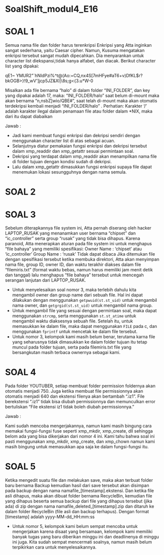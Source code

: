 # SoalShift_modul4_E16
# SOAL 1
Semua nama file dan folder harus terenkripsi
Enkripsi yang Atta inginkan sangat sederhana, yaitu Caesar cipher. Namun, Kusuma mengatakan enkripsi tersebut sangat mudah dipecahkan. Dia menyarankan untuk 				 
character list diekspansi,tidak hanya alfabet, dan diacak. Berikut character list yang dipakai:

qE1~ YMUR2"`hNIdPzi%^t@(Ao:=CQ,nx4S[7mHFye#aT6+v)DfKL$r?bkOGB>}!9_wV']jcp5JZ&Xl|\8s;g<{3.u*W-0

Misalkan ada file bernama “halo” di dalam folder “INI_FOLDER”, dan key yang dipakai adalah 17, maka:
“INI_FOLDER/halo” saat belum di-mount maka akan bernama “n,nsbZ]wio/QBE#”, saat telah di-mount maka akan otomatis terdekripsi kembali menjadi “INI_FOLDER/halo” .
Perhatian: Karakter ‘/’ adalah karakter ilegal dalam penamaan file atau folder dalam *NIX, maka dari itu dapat diabaikan

Jawab :
- Jadi kami membuat fungsi enkripsi dan dekripsi sendiri dengan menggunakan character list di atas sebagai acuan. 
- Selanjutnya diatur pemakaian fungsi enkripsi dan dekripsi tersebut dalam xmp_readdir dan xmp_getattr sesuai permintaan soal.
- Dekripsi yang terdapat dalam xmp_readdir akan menampilkan nama file di folder tujuan dengan kondisi sudah di dekripsi.
- Lalu dalam xmp_getattr dimasukkan fungsi enkripsi supaya file dapat menemukan lokasi sesungguhnya dengan nama semula.

# SOAL 2
# SOAL 3
Sebelum diterapkannya file system ini, Atta pernah diserang oleh hacker LAPTOP_RUSAK yang menanamkan user bernama “chipset” dan “ic_controller” serta group “rusak” yang tidak bisa dihapus. Karena paranoid, Atta menerapkan aturan pada file system ini untuk menghapus “file bahaya” yang memiliki spesifikasi:
Owner Name 	: ‘chipset’ atau ‘ic_controller’
Group Name	: ‘rusak’
Tidak dapat dibaca
Jika ditemukan file dengan spesifikasi tersebut ketika membuka direktori, Atta akan menyimpan nama file, group ID, owner ID, dan waktu terakhir diakses dalam file “filemiris.txt” (format waktu bebas, namun harus memiliki jam menit detik dan tanggal) lalu menghapus “file bahaya” tersebut untuk mencegah serangan lanjutan dari LAPTOP_RUSAK.

- Untuk menyelesaikan soal nomor 3, maka terlebih dahulu kita mengambil owner dan group name dari sebuah file. Hal ini dapat dilakukan dengan menggunakan `getpwuid(st.st_uid)` untuk mengambil nama owner, dan `getgrgid(st.st_uid)` untuk mengambil nama group.
- Untuk mengambil file yang sesuai dengan permintaan soal, maka dapat menggunakan `strcmp`, serta menggunakan `st.st_atime` untuk mengambil waktu diaksesnya sebuah file. Setelah itu, untuk memasukkan ke dalam file, maka dapat menggunakan `FILE` pada c, dan menggunakan `fprintf` untuk mencetak ke dalam file tersebut.
- Untuk nomor 3, kelompok kami masih belum benar, terutama karna file yang seharusnya tidak dimasukkan ke dalam folder tujuan itu tetap muncul pada folder tujuan, serta pada filemiris.txt file yang bersangkutan masih terbaca ownernya sebagai kami.
# SOAL 4
Pada folder YOUTUBER, setiap membuat folder permission foldernya akan otomatis menjadi 750. Juga ketika membuat file permissionnya akan otomatis menjadi 640 dan ekstensi filenya akan bertambah “.iz1”. File berekstensi “.iz1” tidak bisa diubah permissionnya dan memunculkan error bertuliskan “File ekstensi iz1 tidak boleh diubah permissionnya.”

Jawab : 

Kami sudah mencoba mengerjakannya, namun kami masih bingung cara memakai fungsi-fungsi fuse seperti xmp_mkdir, xmp_create, dll sehingga belom ada yang bisa dikerjakan dari nomor 4 ini. Kami tahu bahwa soal ini pasti menggunakan xmp_mkdir, xmp_create, dan xmp_chown namun kami masih bingung untuk memasukkan apa saja ke dalam fungsi-fungsi itu.

# SOAL 5
Ketika mengedit suatu file dan melakukan save, maka akan terbuat folder baru bernama Backup kemudian hasil dari save tersebut akan disimpan pada backup dengan nama namafile_[timestamp].ekstensi. Dan ketika file asli dihapus, maka akan dibuat folder bernama RecycleBin, kemudian file yang dihapus beserta semua backup dari file yang dihapus tersebut (jika ada) di zip dengan nama namafile_deleted_[timestamp].zip dan ditaruh ke dalam folder RecycleBin (file asli dan backup terhapus). Dengan format [timestamp] adalah yyyy-MM-dd_HH:mm:ss

- Untuk nomor 5, kelompok kami belum sempat mencoba untuk mengerjakan karena disaat yang bersamaan, kelompok kami memiliki banyak tugas yang baru diberikan minggu ini dan deadlinenya di minggu ini juga. Kita sudah sempat mencermati soalnya, namun masih belum terpikirkan cara untuk menyelesaikannya.
